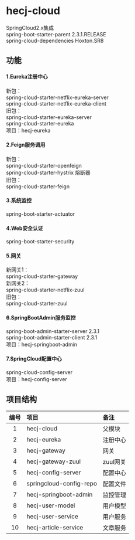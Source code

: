 
# hecj-cloud
SpringCloud2.x集成  
spring-boot-starter-parent 2.3.1.RELEASE  
spring-cloud-dependencies Hoxton.SR8

## 功能
#### 1.Eureka注册中心
  新包：  
  spring-cloud-starter-netflix-eureka-server  
  spring-cloud-starter-netflix-eureka-client  
  旧包：  
  spring-cloud-starter-eureka-server  
  spring-cloud-starter-eureka  
  项目：hecj-eureka
  
#### 2.Feign服务调用
  新包：  
  spring-cloud-starter-openfeign   
  spring-cloud-starter-hystrix 熔断器  
  旧包：  
  spring-cloud-starter-feign  
  
#### 3.系统监控
  spring-boot-starter-actuator
  
#### 4.Web安全认证
  spring-boot-starter-security
  
#### 5.网关
  新网关1：  
  spring-cloud-starter-gateway  
  新网关2：  
  spring-cloud-starter-netflix-zuul  
  旧包：  
  spring-cloud-starter-zuul  
 
#### 6.SpringBootAdmin服务监控
  spring-boot-admin-starter-server 2.3.1  
  spring-boot-admin-starter-client 2.3.1   
  项目：hecj-springboot-admin  
  
#### 7.SpringCloud配置中心  
   spring-cloud-config-server   
   项目：hecj-config-server  

## 项目结构
| 编号 | 项目| 备注|
| :-----:| :---- | :---- |
| 1 | hecj-cloud | 父模块 |
| 2 | hecj-eureka | 注册中心 |
| 3 | hecj-gateway | 网关 |
| 4 | hecj-gateway-zuul | zuul网关 |
| 5 | hecj-config-server | 配置中心 |
| 6 | springcloud-config-repo | 配置文件 |
| 7 | hecj-springboot-admin | 监控管理 |
| 8 | hecj-user-model | 用户模型 |
| 9 | hecj-user-service | 用户服务 |
| 10 | hecj-article-service | 文章服务 |

